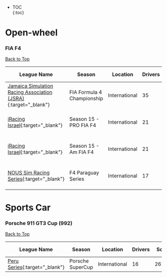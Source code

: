 * TOC  
{:toc}

# Open-wheel

### FIA F4

[Back to Top](#)  

| League Name | Season | Location | Drivers | SoF | Setup | Upcoming Race | New York | London | Sydney |
|--------------------------------------------------------------------------------------------------------------------------------------------|--------------------------|-------------|-------|----|-----|-----------------------------|------------------------|------------------------|-------------------------|
|[Jamaica Simulation Racing Association \(JSRA\)](https://members.iracing.com/membersite/member/LeagueView.do?league=11037){:target="_blank"} |FIA Formula 4 Championship |International |35 |1638 | |Circuit de Spa-Francorchamps |Sun, July 21 02:00PM EDT |Sun, July 21 07:00PM BST |Mon, July 22 04:00AM AEST |
|[iRacing Israel](https://members.iracing.com/membersite/member/LeagueView.do?league=3928){:target="_blank"} |Season 15 \- PRO FIA F4 |International |21 |2150 | |Algarve International Circuit |Mon, July 15 01:30PM EDT |Mon, July 15 06:30PM BST |Tue, July 16 03:30AM AEST |
|[iRacing Israel](https://members.iracing.com/membersite/member/LeagueView.do?league=3928){:target="_blank"} |Season 15 \- Am FIA F4 |International |21 |1216 | |Algarve International Circuit |Mon, July 15 12:30PM EDT |Mon, July 15 05:30PM BST |Tue, July 16 02:30AM AEST |
|[NOUS Sim Racing Series](https://members.iracing.com/membersite/member/LeagueView.do?league=11152){:target="_blank"} |F4 Paraguay Series |International |17 |1497 |Fixed |Charlotte Motor Speedway |Tue, July 16 09:40PM EDT |Wed, July 17 02:40AM BST |Wed, July 17 11:40AM AEST |

# Sports Car

### Porsche 911 GT3 Cup (992)

[Back to Top](#)  

| League Name | Season | Location | Drivers | SoF | Setup | Upcoming Race | New York | London | Sydney |
|---------------------------------------------------------------------------------------------------------|----------------|-------------|-------|----|-----|-------------|--------|------|------|
|[Peru Series](https://members.iracing.com/membersite/member/LeagueView.do?league=10169){:target="_blank"} |Porsche SuperCup |International |16 |2674 | | | | | |

